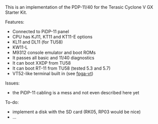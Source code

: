 This is an implementation of the PDP-11/40 for the Terasic Cyclone V GX Starter Kit.

Features:

- Connected to PiDP-11 panel
- CPU has KJ11, KT11 and KT11-E options
- KL11 and DL11 (for TU58)
- KW11-L
- M9312 console emulator and boot ROMs
- It passes all basic and 11/40 diagnostics
- It can boot XXDP from TU58
- It can boot RT-11 from TU58 (tested 5.3 and 5.7)
- VT52-like terminal built in (see [fpga-vt](https://github.com/aap/fpga-vt))

Issues:

- the PiDP-11 cabling is a mess and not even described here yet

To-do:

- implement a disk with the SD card (RK05, RP03 would be nice)
- ...
